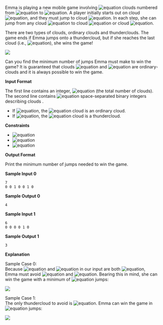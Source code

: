 Emma is playing a new mobile game involving ![equation](http://latex.codecogs.com/svg.latex?\inline&space;n) clouds numbered from ![equation](http://latex.codecogs.com/svg.latex?\inline&space;0) to ![equation](https://latex.codecogs.com/svg.latex?\inline&space;n&space;-&space;1). A player initially starts out on cloud ![equation](http://latex.codecogs.com/svg.latex?\inline&space;c_0), and they must jump to cloud ![equation](http://latex.codecogs.com/svg.latex?\inline&space;c_{n-1}). In each step, she can jump from any cloud ![equation](http://latex.codecogs.com/svg.latex?\inline&space;i) to cloud ![equation](https://latex.codecogs.com/svg.latex?\inline&space;i&space;&plus;&space;1) or cloud ![equation](https://latex.codecogs.com/svg.latex?\inline&space;i&space;&plus;&space;2).

There are two types of clouds, ordinary clouds and thunderclouds. The game ends if Emma jumps onto a thundercloud, but if she reaches the last cloud (i.e., ![equation](http://latex.codecogs.com/svg.latex?\inline&space;c_{n-1})), she wins the game!

![](https://github.com/avtomato/HackerRank/blob/master/Algorithms/img/1461134431-8156ea51b7-jump1.png)

Can you find the minimum number of jumps Emma must make to win the game? It is guaranteed that clouds ![equation](http://latex.codecogs.com/svg.latex?\inline&space;c_0) and ![equation](http://latex.codecogs.com/svg.latex?\inline&space;c_{n-1}) are ordinary-clouds and it is always possible to win the game.

__Input Format__

The first line contains an integer, ![equation](https://latex.codecogs.com/svg.latex?\inline&space;n) (the total number of clouds).<br> 
The second line contains ![equation](https://latex.codecogs.com/svg.latex?\inline&space;n) space-separated binary integers describing clouds .

* If ![equation](https://latex.codecogs.com/svg.latex?\inline&space;c_i&space;&plus;&space;0), the ![equation](https://latex.codecogs.com/svg.latex?\inline&space;i^{th}) cloud is an ordinary cloud.
* If ![equation](https://latex.codecogs.com/svg.latex?\inline&space;c_i&space;&plus;&space;1), the ![equation](https://latex.codecogs.com/svg.latex?\inline&space;i^{th}) cloud is a thundercloud.

__Constraints__
* ![equation](https://latex.codecogs.com/svg.latex?\inline&space;2&space;\leq&space;n&space;\leq&space;100)
* ![equation](https://latex.codecogs.com/svg.latex?\inline&space;c_i&space;\in&space;\left&space;\{&space;0,1&space;\right&space;\})
* ![equation](https://latex.codecogs.com/svg.latex?\inline&space;c_0&space;=&space;c_{n-1}&space;=&space;0)

__Output Format__

Print the minimum number of jumps needed to win the game.

__Sample Input 0__
```commandline
7
0 0 1 0 0 1 0
```
__Sample Output 0__
```commandline
4
```
__Sample Input 1__
```commandline
6
0 0 0 0 1 0
```
__Sample Output 1__
```commandline
3
```
__Explanation__

Sample Case 0:<br> 
Because ![equation](http://latex.codecogs.com/svg.latex?\inline&space;c_2) and ![equation](http://latex.codecogs.com/svg.latex?\inline&space;c_5) in our input are both ![equation](http://latex.codecogs.com/svg.latex?\inline&space;1), Emma must avoid ![equation](http://latex.codecogs.com/svg.latex?\inline&space;c_2) and ![equation](http://latex.codecogs.com/svg.latex?\inline&space;c_5). Bearing this in mind, she can win the game with a minimum of ![equation](http://latex.codecogs.com/svg.latex?\inline&space;4) jumps:

![](https://github.com/avtomato/HackerRank/blob/master/Algorithms/img/1461134731-c258160d15-jump2.png)

Sample Case 1:<br> 
The only thundercloud to avoid is ![equation](http://latex.codecogs.com/svg.latex?\inline&space;c_4). Emma can win the game in ![equation](http://latex.codecogs.com/svg.latex?\inline&space;3) jumps:

![](https://github.com/avtomato/HackerRank/blob/master/Algorithms/img/1461136358-764298d363-jump5.png)

